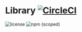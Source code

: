 # Library [![CircleCI](https://circleci.com/gh/ckies/library/tree/master.svg?style=svg)](https://circleci.com/gh/ckies/definitions/tree/master)

![license](https://img.shields.io/github/license/ckies/library.svg) 
![npm (scoped)](https://img.shields.io/npm/v/@ckies/library.svg)
